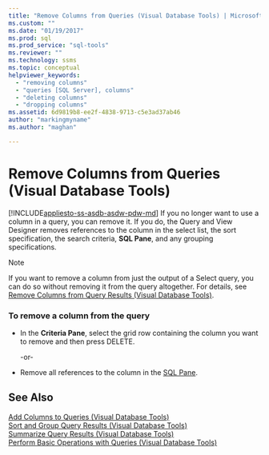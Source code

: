 ```yaml
---
title: "Remove Columns from Queries (Visual Database Tools) | Microsoft Docs"
ms.custom: ""
ms.date: "01/19/2017"
ms.prod: sql
ms.prod_service: "sql-tools"
ms.reviewer: ""
ms.technology: ssms
ms.topic: conceptual
helpviewer_keywords: 
  - "removing columns"
  - "queries [SQL Server], columns"
  - "deleting columns"
  - "dropping columns"
ms.assetid: 6d9819b8-ee2f-4838-9713-c5e3ad37ab46
author: "markingmyname"
ms.author: "maghan"

---
```

# Remove Columns from Queries (Visual Database Tools)
[!INCLUDE[appliesto-ss-asdb-asdw-pdw-md](../../includes/appliesto-ss-asdb-asdw-pdw-md.md)]
If you no longer want to use a column in a query, you can remove it. If you do, the Query and View Designer removes references to the column in the select list, the sort specification, the search criteria, **SQL Pane**, and any grouping specifications.  
  
> [!NOTE]  
> If you want to remove a column from just the output of a Select query, you can do so without removing it from the query altogether. For details, see [Remove Columns from Query Results &#40;Visual Database Tools&#41;](../../ssms/visual-db-tools/remove-columns-from-query-results-visual-database-tools.md).  
  
### To remove a column from the query  
  
-   In the **Criteria Pane**, select the grid row containing the column you want to remove and then press DELETE.  
  
    -or-  
  
-   Remove all references to the column in the [SQL Pane](../../ssms/visual-db-tools/sql-pane-visual-database-tools.md).  
  
## See Also  
[Add Columns to Queries &#40;Visual Database Tools&#41;](../../ssms/visual-db-tools/add-columns-to-queries-visual-database-tools.md)  
[Sort and Group Query Results &#40;Visual Database Tools&#41;](../../ssms/visual-db-tools/sort-and-group-query-results-visual-database-tools.md)  
[Summarize Query Results &#40;Visual Database Tools&#41;](../../ssms/visual-db-tools/summarize-query-results-visual-database-tools.md)  
[Perform Basic Operations with Queries &#40;Visual Database Tools&#41;](../../ssms/visual-db-tools/perform-basic-operations-with-queries-visual-database-tools.md)  
  
